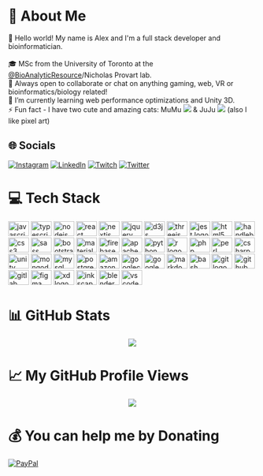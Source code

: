 # 💫 About Me

👋 Hello world! My name is Alex and I'm a full stack developer and bioinformatician.
<br><br>
🎓 MSc from the University of Toronto at the [@BioAnalyticResource](https://bar.utoronto.ca/)/Nicholas Provart lab.
<br>
👯 Always open to collaborate or chat on anything gaming, web, VR or bioinformatics/biology related!
<br>
🌱 I’m currently learning web performance optimizations and Unity 3D.
<br>
⚡ Fun fact - I have two cute and amazing cats: MuMu ![](https://cdn.discordapp.com/emojis/922303368460898334.webp?size=96&quality=lossless) & JuJu ![](https://cdn.discordapp.com/emojis/922303097949290536.webp?size=96&quality=lossless) (also I like pixel art)

## 🌐 Socials

[![Instagram](https://img.shields.io/badge/Instagram-%23E4405F.svg?logo=Instagram&logoColor=white)](https://instagram.com/ironjoohyun) [![LinkedIn](https://img.shields.io/badge/LinkedIn-%230077B5.svg?logo=linkedin&logoColor=white)](https://linkedin.com/in/alexanderjsullivan) [![Twitch](https://img.shields.io/badge/Twitch-%239146FF.svg?logo=Twitch&logoColor=white)](https://twitch.tv/alexjsully) [![Twitter](https://img.shields.io/badge/Twitter-%231DA1F2.svg?logo=Twitter&logoColor=white)](https://twitter.com/AlexJSully)

# 💻 Tech Stack

<div align="left">
  <img src="https://cdn.jsdelivr.net/gh/devicons/devicon/icons/javascript/javascript-original.svg" height="30" width="42" alt="javascript logo"  />
  <img src="https://cdn.jsdelivr.net/gh/devicons/devicon/icons/typescript/typescript-original.svg" height="30" width="42" alt="typescript logo"  />
  <img src="https://cdn.jsdelivr.net/gh/devicons/devicon/icons/nodejs/nodejs-original.svg" height="30" width="42" alt="nodejs logo"  />
  <img src="https://cdn.jsdelivr.net/gh/devicons/devicon/icons/react/react-original.svg" height="30" width="42" alt="react logo"  />
  <img src="https://cdn.jsdelivr.net/gh/devicons/devicon/icons/nextjs/nextjs-original.svg" height="30" width="42" alt="nextjs logo"  />
  <img src="https://cdn.jsdelivr.net/gh/devicons/devicon/icons/jquery/jquery-original.svg" height="30" width="42" alt="jquery logo"  />
  <img src="https://cdn.jsdelivr.net/gh/devicons/devicon/icons/d3js/d3js-original.svg" height="30" width="42" alt="d3js logo"  />
  <img src="https://cdn.jsdelivr.net/gh/devicons/devicon/icons/threejs/threejs-original.svg" height="30" width="42" alt="threejs logo"  />
  <img src="https://cdn.jsdelivr.net/gh/devicons/devicon/icons/jest/jest-plain.svg" height="30" width="42" alt="jest logo"  />
  <img src="https://cdn.jsdelivr.net/gh/devicons/devicon/icons/html5/html5-original.svg" height="30" width="42" alt="html5 logo"  />
  <img src="https://cdn.jsdelivr.net/gh/devicons/devicon/icons/handlebars/handlebars-original.svg" height="30" width="42" alt="handlebars logo"  />
  <img src="https://cdn.jsdelivr.net/gh/devicons/devicon/icons/css3/css3-original.svg" height="30" width="42" alt="css3 logo"  />
  <img src="https://cdn.jsdelivr.net/gh/devicons/devicon/icons/sass/sass-original.svg" height="30" width="42" alt="sass logo"  />
  <img src="https://cdn.jsdelivr.net/gh/devicons/devicon/icons/bootstrap/bootstrap-original.svg" height="30" width="42" alt="bootstrap logo"  />
  <img src="https://cdn.jsdelivr.net/gh/devicons/devicon/icons/materialui/materialui-original.svg" height="30" width="42" alt="materialui logo"  />
  <img src="https://cdn.jsdelivr.net/gh/devicons/devicon/icons/firebase/firebase-plain.svg" height="30" width="42" alt="firebase logo"  />
  <img src="https://cdn.jsdelivr.net/gh/devicons/devicon/icons/apache/apache-original.svg" height="30" width="42" alt="apache logo"  />
  <img src="https://cdn.jsdelivr.net/gh/devicons/devicon/icons/python/python-original.svg" height="30" width="42" alt="python logo"  />
  <img src="https://cdn.jsdelivr.net/gh/devicons/devicon/icons/r/r-original.svg" height="30" width="42" alt="r logo"  />
  <img src="https://cdn.jsdelivr.net/gh/devicons/devicon/icons/php/php-original.svg" height="30" width="42" alt="php logo"  />
  <img src="https://cdn.jsdelivr.net/gh/devicons/devicon/icons/perl/perl-original.svg" height="30" width="42" alt="perl logo"  />
  <img src="https://cdn.jsdelivr.net/gh/devicons/devicon/icons/csharp/csharp-original.svg" height="30" width="42" alt="csharp logo"  />
  <img src="https://cdn.jsdelivr.net/gh/devicons/devicon/icons/unity/unity-original.svg" height="30" width="42" alt="unity logo"  />
  <img src="https://cdn.jsdelivr.net/gh/devicons/devicon/icons/mongodb/mongodb-original.svg" height="30" width="42" alt="mongodb logo"  />
  <img src="https://cdn.jsdelivr.net/gh/devicons/devicon/icons/mysql/mysql-original.svg" height="30" width="42" alt="mysql logo"  />
  <img src="https://cdn.jsdelivr.net/gh/devicons/devicon/icons/postgresql/postgresql-original.svg" height="30" width="42" alt="postgresql logo"  />
  <img src="https://cdn.jsdelivr.net/gh/devicons/devicon/icons/amazonwebservices/amazonwebservices-original.svg" height="30" width="42" alt="amazonwebservices logo"  />
  <img src="https://cdn.jsdelivr.net/gh/devicons/devicon/icons/googlecloud/googlecloud-original.svg" height="30" width="42" alt="googlecloud logo"  />
  <img src="https://cdn.jsdelivr.net/gh/devicons/devicon/icons/firebase/firebase-plain.svg" height="30" width="42" alt="google firebase logo" />
  <img src="https://cdn.jsdelivr.net/gh/devicons/devicon/icons/markdown/markdown-original.svg" height="30" width="42" alt="markdown logo"  />
  <img src="https://cdn.jsdelivr.net/gh/devicons/devicon/icons/bash/bash-original.svg" height="30" width="42" alt="bash logo"  />
  <img src="https://cdn.jsdelivr.net/gh/devicons/devicon/icons/git/git-original.svg" height="30" width="42" alt="git logo"  />
  <img src="https://cdn.jsdelivr.net/gh/devicons/devicon/icons/github/github-original.svg" height="30" width="42" alt="github logo"/>
  <img src="https://cdn.jsdelivr.net/gh/devicons/devicon/icons/gitlab/gitlab-original.svg" height="30" width="42" alt="gitlab logo"  />
  <img src="https://cdn.jsdelivr.net/gh/devicons/devicon/icons/figma/figma-original.svg" height="30" width="42" alt="figma logo"  />
  <img src="https://cdn.jsdelivr.net/gh/devicons/devicon/icons/xd/xd-plain.svg" height="30" width="42" alt="xd logo"  />
  <img src="https://cdn.jsdelivr.net/gh/devicons/devicon/icons/inkscape/inkscape-original.svg" height="30" width="42" alt="inkscape logo"  />
  <img src="https://cdn.jsdelivr.net/gh/devicons/devicon/icons/blender/blender-original.svg" height="30" width="42" alt="blender logo" />
  <img src="https://cdn.jsdelivr.net/gh/devicons/devicon/icons/vscode/vscode-original.svg" height="30" width="42" alt="vscode logo"  />
</div>

# 📊 GitHub Stats

<div align="center">
  <img src="https://github-readme-stats.vercel.app/api/top-langs/?username=AlexJSully&theme=dark&hide_border=false&include_all_commits=false&count_private=false&layout=compact" />
</div>

# 📈 My GitHub Profile Views

<div align="center">
  <img src="https://profile-counter.glitch.me/AlexJSully/count.svg?"  />
</div>

# 💰 You can help me by Donating

[![PayPal](https://img.shields.io/badge/PayPal-00457C?style=for-the-badge&logo=paypal&logoColor=white)](https://paypal.me/alexjsully)

<!-- Proudly created with GPRM ( https://gprm.itsvg.in ) -->
